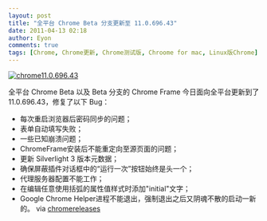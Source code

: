 ```yaml
---
layout: post
title: "全平台 Chrome Beta 分支更新至 11.0.696.43"
date: 2011-04-13 02:18
author: Eyon
comments: true
tags: [Chrome, Chrome更新, Chrome测试版, Chroome for mac, Linux版Chrome]
---
```

<a href="http://img.chromi.org/2011/04/chrome11.0.696.43.png">![](http://img.chromi.org/2011/04/chrome11.0.696.43.png "chrome11.0.696.43")</a>

全平台 Chrome Beta 以及 Beta 分支的 Chrome Frame 今日面向全平台更新到了 11.0.696.43，修复了以下 Bug：


*   每次重启浏览器后密码同步的问题；
*   表单自动填写失败；
*   一些已知崩溃问题；
*   ChromeFrame安装后不能重定向至源页面的问题；
*   更新 Silverlight 3 版本元数据；
*   确保屏蔽插件对话框中的“运行一次”按钮始终是头一个；
*   代理服务器配置不能工作；
*   在编辑任意使用括弧的属性值样式时添加"initial"文字；
*   Google Chrome Helper进程不能退出，强制退出之后又阴魂不散的启动一新的。
via [chromereleases](http://googlechromereleases.blogspot.com/2011/04/beta-channel-update_12.html)
